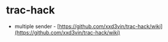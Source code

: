 # trac-hack

- multiple sender - [https://github.com/xxd3vin/trac-hack/wiki](https://github.com/xxd3vin/trac-hack/wiki)
